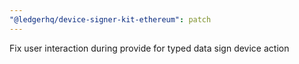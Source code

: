 ```yaml
---
"@ledgerhq/device-signer-kit-ethereum": patch
---
```


Fix user interaction during provide for typed data sign device action
